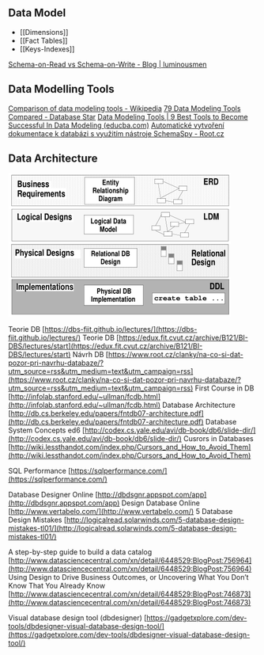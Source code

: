 ## Data Model 

- [[Dimensions]]
- [[Fact Tables]]
- [[Keys-Indexes]]

[Schema-on-Read vs Schema-on-Write - Blog | luminousmen](https://luminousmen.com/post/schema-on-read-vs-schema-on-write)

## Data Modelling Tools

[Comparison of data modeling tools - Wikipedia](https://en.wikipedia.org/wiki/Comparison_of_data_modeling_tools)
[79 Data Modeling Tools Compared - Database Star](https://www.databasestar.com/data-modeling-tools/)
[Data Modeling Tools | 9 Best Tools to Become Successful In Data Modeling (educba.com)](https://www.educba.com/9-best-data-modeling-tools/)
[Automatické vytvoření dokumentace k databázi s využitím nástroje SchemaSpy - Root.cz](https://www.root.cz/clanky/automaticke-vytvoreni-dokumentace-k-databazi-s-vyuzitim-nastroje-schemaspy/?utm_source=rss&utm_medium=text&utm_campaign=rss)

## Data Architecture

![DataArchitecture](DataArchitecture.png)

Teorie DB [https://dbs-fiit.github.io/lectures/](https://dbs-fiit.github.io/lectures/)
Teorie DB [https://edux.fit.cvut.cz/archive/B121/BI-DBS/lectures/start](https://edux.fit.cvut.cz/archive/B121/BI-DBS/lectures/start)
Návrh DB [https://www.root.cz/clanky/na-co-si-dat-pozor-pri-navrhu-databaze/?utm_source=rss&utm_medium=text&utm_campaign=rss](https://www.root.cz/clanky/na-co-si-dat-pozor-pri-navrhu-databaze/?utm_source=rss&utm_medium=text&utm_campaign=rss)
First Course in DB [http://infolab.stanford.edu/~ullman/fcdb.html](http://infolab.stanford.edu/~ullman/fcdb.html)
Database Architecture [http://db.cs.berkeley.edu/papers/fntdb07-architecture.pdf](http://db.cs.berkeley.edu/papers/fntdb07-architecture.pdf)
Database System Concepts ed6 [http://codex.cs.yale.edu/avi/db-book/db6/slide-dir/](http://codex.cs.yale.edu/avi/db-book/db6/slide-dir/)
Cusrors in Databases [http://wiki.lessthandot.com/index.php/Cursors_and_How_to_Avoid_Them](http://wiki.lessthandot.com/index.php/Cursors_and_How_to_Avoid_Them)

SQL Performance [https://sqlperformance.com/](https://sqlperformance.com/)

Database Designer Online [http://dbdsgnr.appspot.com/app](http://dbdsgnr.appspot.com/app)
Design Database Online [http://www.vertabelo.com/](http://www.vertabelo.com/)
5 Database Design Mistakes [http://logicalread.solarwinds.com/5-database-design-mistakes-tl01/](http://logicalread.solarwinds.com/5-database-design-mistakes-tl01/)

A step-by-step guide to build a data catalog [http://www.datasciencecentral.com/xn/detail/6448529:BlogPost:756964](http://www.datasciencecentral.com/xn/detail/6448529:BlogPost:756964)
Using Design to Drive Business Outcomes, or Uncovering What You Don’t Know That You Already Know [http://www.datasciencecentral.com/xn/detail/6448529:BlogPost:746873](http://www.datasciencecentral.com/xn/detail/6448529:BlogPost:746873)
  
Visual database design tool (dbdesigner) [https://gadgetxplore.com/dev-tools/dbdesigner-visual-database-design-tool/](https://gadgetxplore.com/dev-tools/dbdesigner-visual-database-design-tool/)
